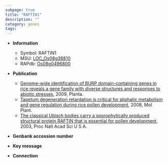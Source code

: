 ```yaml
---
subpage: true
title: "RAFTIN1"
description: ""
category: genes
tags: 
---
```


* **Information**  
    + Symbol: RAFTIN1  
    + MSU: [LOC_Os08g38810](http://rice.plantbiology.msu.edu/cgi-bin/ORF_infopage.cgi?orf=LOC_Os08g38810)  
    + RAPdb: [Os08g0496800](http://rapdb.dna.affrc.go.jp/viewer/gbrowse_details/irgsp1?name=Os08g0496800)  

* **Publication**  
    + [Genome-wide identification of BURP domain-containing genes in rice reveals a gene family with diverse structures and responses to abiotic stresses](http://www.ncbi.nlm.nih.gov/pubmed?term=Genome-wide+identification+of+BURP+domain-containing+genes+in+rice+reveals+a+gene+family+with+diverse+structures+and+responses+to+abiotic+stresses%5BTitle%5D), 2009, Planta.
    + [Tapetum degeneration retardation is critical for aliphatic metabolism and gene regulation during rice pollen development](http://www.ncbi.nlm.nih.gov/pubmed?term=Tapetum+degeneration+retardation+is+critical+for+aliphatic+metabolism+and+gene+regulation+during+rice+pollen+development%5BTitle%5D), 2008, Mol Plant.
    + [The classical Ubisch bodies carry a sporophytically produced structural protein RAFTIN that is essential for pollen development](http://www.ncbi.nlm.nih.gov/pubmed?term=The+classical+Ubisch+bodies+carry+a+sporophytically+produced+structural+protein+RAFTIN+that+is+essential+for+pollen+development%5BTitle%5D), 2003, Proc Natl Acad Sci U S A.

* **Genbank accession number**  

* **Key message**  

* **Connection**  



